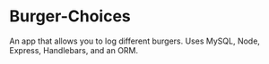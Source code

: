 # Burger-Choices
An app that allows you to log different burgers.  Uses MySQL, Node, Express, Handlebars, and an ORM. 
